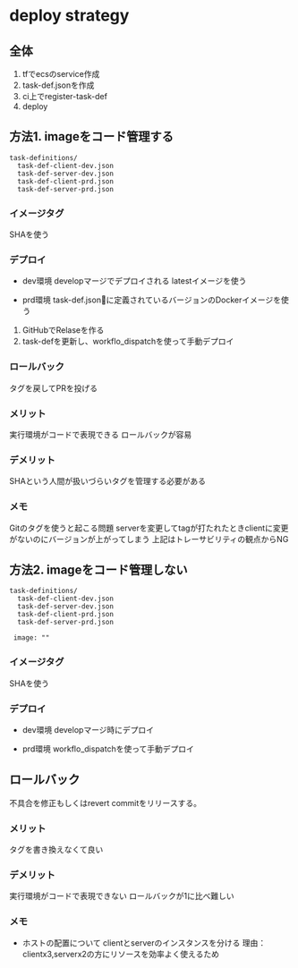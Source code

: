 # deploy strategy

## 全体
1. tfでecsのservice作成
2. task-def.jsonを作成
3. ci上でregister-task-def
4. deploy

## 方法1. imageをコード管理する
```
task-definitions/
  task-def-client-dev.json
  task-def-server-dev.json
  task-def-client-prd.json
  task-def-server-prd.json
```

### イメージタグ
SHAを使う

### デプロイ
- dev環境
developマージでデプロイされる
latestイメージを使う

- prd環境
task-def.jsonに定義されているバージョンのDockerイメージを使う
1. GitHubでRelaseを作る
2. task-defを更新し、workflo_dispatchを使って手動デプロイ

### ロールバック
タグを戻してPRを投げる

### メリット
実行環境がコードで表現できる
ロールバックが容易
### デメリット
SHAという人間が扱いづらいタグを管理する必要がある

### メモ
Gitのタグを使うと起こる問題
serverを変更してtagが打たれたときclientに変更がないのにバージョンが上がってしまう
上記はトレーサビリティの観点からNG

## 方法2. imageをコード管理しない
```
task-definitions/
  task-def-client-dev.json
  task-def-server-dev.json
  task-def-client-prd.json
  task-def-server-prd.json
```
```
 image: ""
```

### イメージタグ
SHAを使う

### デプロイ
- dev環境
developマージ時にデプロイ

- prd環境
workflo_dispatchを使って手動デプロイ

## ロールバック
不具合を修正もしくはrevert commitをリリースする。

### メリット
タグを書き換えなくて良い

### デメリット
実行環境がコードで表現できない
ロールバックが1に比べ難しい


### メモ
- ホストの配置について
clientとserverのインスタンスを分ける
理由：clientx3,serverx2の方にリソースを効率よく使えるため
